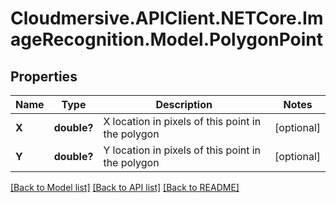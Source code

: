 # Cloudmersive.APIClient.NETCore.ImageRecognition.Model.PolygonPoint
## Properties

Name | Type | Description | Notes
------------ | ------------- | ------------- | -------------
**X** | **double?** | X location in pixels of this point in the polygon | [optional] 
**Y** | **double?** | Y location in pixels of this point in the polygon | [optional] 

[[Back to Model list]](../README.md#documentation-for-models) [[Back to API list]](../README.md#documentation-for-api-endpoints) [[Back to README]](../README.md)

